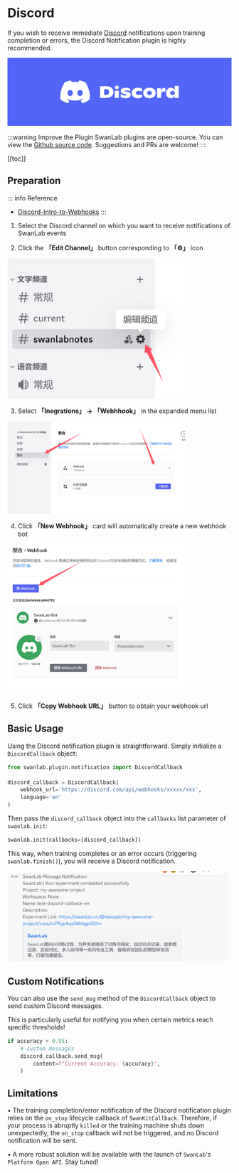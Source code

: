 # Discord

If you wish to receive immediate [Discord](https://discord.com/) notifications upon training completion or errors, the Discord Notification plugin is highly recommended.

![](./notification-discord/logo.jpg)

:::warning Improve the Plugin
SwanLab plugins are open-source. You can view the [Github source code](https://github.com/swanhubx/swanlab/blob/main/swanlab/plugin/notification.py). Suggestions and PRs are welcome!
:::

[[toc]]

## Preparation

::: info Reference
- [Discord-Intro-to-Webhooks](https://support.discord.com/hc/en-us/articles/228383668-Intro-to-Webhooks)
:::


1. Select the Discord channel on which you want to receive notifications of SwanLab events


2. Click the **「Edit Channel」** button corresponding to **「⚙️」** icon

<img src="./notification-discord/edit-channel.png" width="400"/>

3. Select  **「Inegrations」 -> 「Webhhook」** in the expanded menu list

<img src="./notification-discord/integration-webhook.png" width="400"/>


4. Click  **「New Webhook」** card will automatically create a new webhook bot

<img src="./notification-discord/new-webhook.png" width="400"/>

5. Click **「Copy Webhook URL」**  button to obtain your webhook url



## Basic Usage

Using the Discord notification plugin is straightforward. Simply initialize a `DiscordCallback` object:

```python
from swanlab.plugin.notification import DiscordCallback

discord_callback = DiscordCallback(
    webhook_url='https://discord.com/api/webhooks/xxxxx/xxx', 
    language='en'
)
```

Then pass the `discord_callback` object into the `callbacks` list parameter of `swanlab.init`:


```python
swanlab.init(callbacks=[discord_callback])
```

This way, when training completes or an error occurs (triggering `swanlab.finish()`), you will receive a Discord notification.



<img src="./notification-discord/discord-finish.png" width="500"/>



## Custom Notifications

You can also use the `send_msg` method of the `DiscordCallback` object to send custom Discord messages.

This is particularly useful for notifying you when certain metrics reach specific thresholds!


```python 
if accuracy > 0.95:
    # custom messages
    discord_callback.send_msg(
        content=f"Current Accuracy: {accuracy}",  
    )
```


## Limitations

• The training completion/error notification of the Discord notification plugin relies on the `on_stop` lifecycle callback of `SwanKitCallback`. Therefore, if your process is abruptly `killed` or the training machine shuts down unexpectedly, the `on_stop` callback will not be triggered, and no Discord notification will be sent.

• A more robust solution will be available with the launch of `SwanLab`'s `Platform Open API`. Stay tuned!